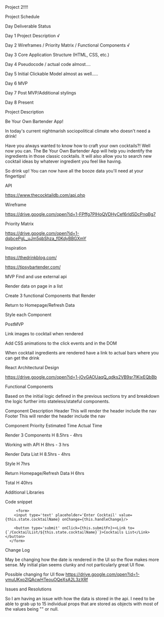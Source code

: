 Project 2!!!!


Project Schedule


Day	Deliverable	Status


Day 1	Project Description √

Day 2	Wireframes / Priority Matrix / Functional Components √

Day 3	Core Application Structure (HTML, CSS, etc.) 

Day 4	Pseudocode / actual code  almost....

Day 5	Initial Clickable Model almost as well.....

Day 6	MVP

Day 7 Post MVP/Additional stylings

Day 8	Present

Project Description

Be Your Own Bartender App!

In today's current nightmarish sociopolitical climate who doesn't need a drink! 

Have you always wanted to know how to craft your own cocktails?! Well now you can. The Be Your Own Bartender App will help you indentify the ingredients in those classic cocktails. It will also allow you to search new cocktail ideas by whatever ingredient you feel like having.

So drink up! You can now have all the booze data you'll need at your fingertips!

API 

https://www.thecocktaildb.com/api.php

Wireframe

https://drive.google.com/open?id=1-FPffg7PlHoQVDHyCef6rld5DcPnqBg7

Priority Matrix

https://drive.google.com/open?id=1-dqbcePgL_uJm5qbShza_f0KdyBBGXmY

Inspiration

https://thedrinkblog.com/

https://tipsybartender.com/



MVP
Find and use external api

Render data on page in a list

Create 3 functional Components that Render

Return to Homepage/Refresh Data

Style each Component





PostMVP

Link images to cocktail when rendered

Add CSS animations to the click events and in the DOM

When cocktail ingredients are rendered have a link to actual bars where you can get the drink




React Architectural Design

https://drive.google.com/open?id=1-jOvGAOUaqQ_qdks2VB9sr7IKixEQbBb



Functional Components

Based on the initial logic defined in the previous sections try and breakdown the logic further into stateless/stateful components.


Component	Description
Header	This will render the header include the nav
Footer	This will render the header include the nav



Component	Priority	Estimated Time	Actual Time

Render 3 Components	 H	8.5hrs	- 4hrs

Working with API	H	8hrs - 3 hrs	

Render Data List  H    8.5hrs  - 4hrs

Style    H     7hrs

Return Homepage/Refresh Data   H  6hrs

Total	H	40hrs   


Additional Libraries




Code snippet
    
         <form>
        <input type='text' placeholder='Enter Cocktail' value={this.state.cocktailName} onChange={this.handleChange}/>

        <button type='submit' onClick={this.submitFn}><Link to={`/CocktailList/${this.state.cocktailName}`}>Cocktails List</Link></button>
      </form>


Change Log

May be changing how the date is rendered in the UI so the flow makes more sense. My initial plan seems clunky and not particularly great UI flow.


Possible changing for UI flow
https://drive.google.com/open?id=1-ymuUKxo2lQAcwHTeouOQeXsA2L3zXRf





Issues and Resolutions


So I am having an issue with how the data is stored in the api. I need to be able to grab up to 15 individual props that are stored as objects with most of the values being "" or null. 

